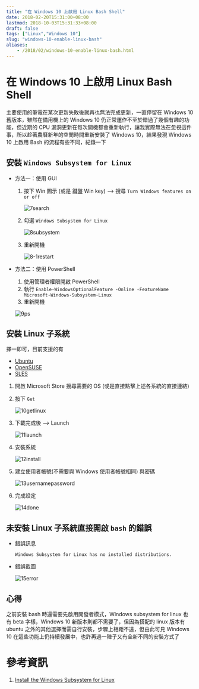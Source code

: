 ```yaml
---
title: "在 Windows 10 上啟用 Linux Bash Shell"
date: 2018-02-20T15:31:00+08:00
lastmod: 2018-10-03T15:31:33+08:00
draft: false
tags: ["Linux","Windows 10"]
slug: "windows-10-enable-linux-bash"
aliases:
    - /2018/02/windows-10-enable-linux-bash.html
---
```

# 在 Windows 10 上啟用 Linux Bash Shell
主要使用的筆電在某次更新失敗後就再也無法完成更新，一直停留在 Windows 10 舊版本，雖然在備用機上的 Windows 10 仍正常運作不至於錯過了幾個有趣的功能，但近期的 CPU 漏洞更新在每次開機都會重新執行，讓我實際無法在忽視這件事，所以趁著農曆新年的空閒時間重新安裝了 Windows 10，結果發現 Windows 10 上啟用 Bash 的流程有些不同，紀錄一下


<!--## 開啟 Windows 10 開發者模式
1. 按下 Win 圖示 (或是 鍵盤 Win key) -> Setting
    >![1winsetting](https://user-images.githubusercontent.com/3851540/36411526-0c663052-1651-11e8-97d7-7c274f2d89b0.png)
2. Update & Security
    >![2updatesecurity](https://user-images.githubusercontent.com/3851540/36411527-0c8fd83a-1651-11e8-8e66-9b4455a2725f.png) 
3. For Developers -> Developer mode
    >![3devmode](https://user-images.githubusercontent.com/3851540/36411529-0cba083a-1651-11e8-9c25-3ef43aa2a4e8.png)
    - 確認訊息
        >![4confim](https://user-images.githubusercontent.com/3851540/36411530-0ce3b900-1651-11e8-8d01-b0deb6786f09.png)
    - 安裝套件
        >![4installpkg](https://user-images.githubusercontent.com/3851540/36411532-0d3c41b0-1651-11e8-89c4-cfb9e6545b70.png) 
    - 完成設定
        >![6installed](https://user-images.githubusercontent.com/3851540/36411533-0d66304c-1651-11e8-8d34-5b4d5c665e61.png) -->


## 安裝 `Windows Subsystem for Linux`

*   方法一：使用 GUI

    1.  按下 Win 圖示 (或是 鍵盤 Win key) --> 搜尋 `Turn Windows features on or off`

        ![7search](https://user-images.githubusercontent.com/3851540/36411534-0d97808e-1651-11e8-908b-f8be3ccfe83a.png)

    2.  勾選 `Windows Subsystem for Linux`

        ![8subsystem](https://user-images.githubusercontent.com/3851540/36411518-0af9037a-1651-11e8-9a54-3fa38926e078.png)

    3.  重新開機

        ![8-1restart](https://user-images.githubusercontent.com/3851540/36411517-0acf3202-1651-11e8-86b7-e1d182305c1b.png)

*   方法二：使用 PowerShell

    1.  使用管理者權限開啟 PowerShell
    2.  執行 `Enable-WindowsOptionalFeature -Online -FeatureName Microsoft-Windows-Subsystem-Linux`
    3.  重新開機

    ![9ps](https://user-images.githubusercontent.com/3851540/36411519-0b210db6-1651-11e8-9c49-c6ecbef0e14e.png)

## 安裝 Linux 子系統

擇一即可，目前支援的有

*   [Ubuntu](https://www.microsoft.com/store/p/ubuntu/9nblggh4msv6)
*   [OpenSUSE](https://www.microsoft.com/store/apps/9njvjts82tjx)
*   [SLES](https://www.microsoft.com/store/apps/9p32mwbh6cns)


1.  開啟 Microsoft Store 搜尋需要的 OS (或是直接點擊上述各系統的直接連結)
2.  按下 `Get`

    ![10getlinux](https://user-images.githubusercontent.com/3851540/36411520-0b4afebe-1651-11e8-8f12-deb91f0b28dd.png)

3.  下載完成後 --> Launch

    ![11launch](https://user-images.githubusercontent.com/3851540/36411521-0b740048-1651-11e8-8b32-0ea017cad651.png)

4.  安裝系統

    ![12install](https://user-images.githubusercontent.com/3851540/36411522-0b9c74c4-1651-11e8-8962-a86dffb1f529.png)

5.  建立使用者帳號(不需要與 Windows 使用者帳號相同) 與密碼

    ![13usernamepassword](https://user-images.githubusercontent.com/3851540/36411523-0be80e70-1651-11e8-8724-86f6319198c7.png)

6.  完成設定

    ![14done](https://user-images.githubusercontent.com/3851540/36411524-0c10ae8e-1651-11e8-85f5-ea7373cf654f.png)

## 未安裝 Linux 子系統直接開啟 `bash` 的錯誤

*   錯誤訊息

    ```
    Windows Subsystem for Linux has no installed distributions.
    ```

*   錯誤截圖

    ![15error](https://user-images.githubusercontent.com/3851540/36411525-0c3b626e-1651-11e8-8cf4-bcdca7b2c895.png)

## 心得

之前安裝 bash 時還需要先啟用開發者模式，Windows subsystem for linux 也有 beta 字樣，Windows 10 新版本則都不需要了，但因為搭配的 linux 版本有 ubuntu 之外的其他選擇而需自行安裝，步驟上相距不遠，但由此可見 Windows 10 在這些功能上仍持續發展中，也許再過一陣子又有全新不同的安裝方式了

# 參考資訊

1.  [Install the Windows Subsystem for Linux](https://docs.microsoft.com/en-us/windows/wsl/install-win10?WT.mc_id=DOP-MVP-5002594)
